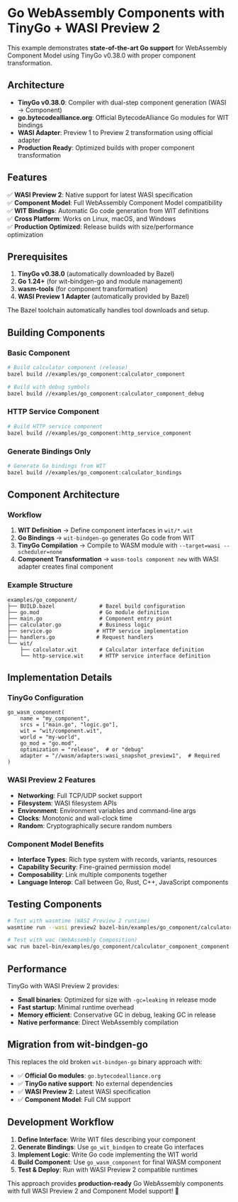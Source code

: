 # Go WebAssembly Components with TinyGo + WASI Preview 2

This example demonstrates **state-of-the-art Go support** for WebAssembly Component Model using TinyGo v0.38.0 with proper component transformation.

## Architecture

- **TinyGo v0.38.0**: Compiler with dual-step component generation (WASI → Component)
- **go.bytecodealliance.org**: Official BytecodeAlliance Go modules for WIT bindings
- **WASI Adapter**: Preview 1 to Preview 2 transformation using official adapter
- **Production Ready**: Optimized builds with proper component transformation

## Features

✅ **WASI Preview 2**: Native support for latest WASI specification  
✅ **Component Model**: Full WebAssembly Component Model compatibility  
✅ **WIT Bindings**: Automatic Go code generation from WIT definitions  
✅ **Cross Platform**: Works on Linux, macOS, and Windows  
✅ **Production Optimized**: Release builds with size/performance optimization  

## Prerequisites

1. **TinyGo v0.38.0** (automatically downloaded by Bazel)
2. **Go 1.24+** (for wit-bindgen-go and module management)
3. **wasm-tools** (for component transformation)
4. **WASI Preview 1 Adapter** (automatically provided by Bazel)

The Bazel toolchain automatically handles tool downloads and setup.

## Building Components

### Basic Component

```bash
# Build calculator component (release)
bazel build //examples/go_component:calculator_component

# Build with debug symbols
bazel build //examples/go_component:calculator_component_debug
```

### HTTP Service Component

```bash
# Build HTTP service component
bazel build //examples/go_component:http_service_component
```

### Generate Bindings Only

```bash
# Generate Go bindings from WIT
bazel build //examples/go_component:calculator_bindings
```

## Component Architecture

### Workflow

1. **WIT Definition** → Define component interfaces in `wit/*.wit`
2. **Go Bindings** → `wit-bindgen-go` generates Go code from WIT
3. **TinyGo Compilation** → Compile to WASM module with `--target=wasi --scheduler=none`
4. **Component Transformation** → `wasm-tools component new` with WASI adapter creates final component

### Example Structure

```
examples/go_component/
├── BUILD.bazel              # Bazel build configuration
├── go.mod                   # Go module definition
├── main.go                  # Component entry point
├── calculator.go            # Business logic
├── service.go              # HTTP service implementation  
├── handlers.go             # Request handlers
└── wit/
    ├── calculator.wit       # Calculator interface definition
    └── http-service.wit     # HTTP service interface definition
```

## Implementation Details

### TinyGo Configuration

```starlark
go_wasm_component(
    name = "my_component",
    srcs = ["main.go", "logic.go"],
    wit = "wit/component.wit", 
    world = "my-world",
    go_mod = "go.mod",
    optimization = "release",  # or "debug"
    adapter = "//wasm/adapters:wasi_snapshot_preview1",  # Required
)
```

### WASI Preview 2 Features

- **Networking**: Full TCP/UDP socket support
- **Filesystem**: WASI filesystem APIs
- **Environment**: Environment variables and command-line args
- **Clocks**: Monotonic and wall-clock time
- **Random**: Cryptographically secure random numbers

### Component Model Benefits

- **Interface Types**: Rich type system with records, variants, resources
- **Capability Security**: Fine-grained permission model
- **Composability**: Link multiple components together
- **Language Interop**: Call between Go, Rust, C++, JavaScript components

## Testing Components

```bash
# Test with wasmtime (WASI Preview 2 runtime)
wasmtime run --wasi preview2 bazel-bin/examples/go_component/calculator_component_component.wasm

# Test with wac (WebAssembly Composition)
wac run bazel-bin/examples/go_component/calculator_component_component.wasm
```

## Performance

TinyGo with WASI Preview 2 provides:
- **Small binaries**: Optimized for size with `-gc=leaking` in release mode
- **Fast startup**: Minimal runtime overhead
- **Memory efficient**: Conservative GC in debug, leaking GC in release
- **Native performance**: Direct WebAssembly compilation

## Migration from wit-bindgen-go

This replaces the old broken `wit-bindgen-go` binary approach with:
- ✅ **Official Go modules**: `go.bytecodealliance.org`
- ✅ **TinyGo native support**: No external dependencies
- ✅ **WASI Preview 2**: Latest WASI specification
- ✅ **Component Model**: Full CM support

## Development Workflow

1. **Define Interface**: Write WIT files describing your component
2. **Generate Bindings**: Use `go_wit_bindgen` to create Go interfaces
3. **Implement Logic**: Write Go code implementing the WIT world
4. **Build Component**: Use `go_wasm_component` for final WASM component
5. **Test & Deploy**: Run with WASI Preview 2 compatible runtimes

This approach provides **production-ready** Go WebAssembly components with full WASI Preview 2 and Component Model support! 🚀